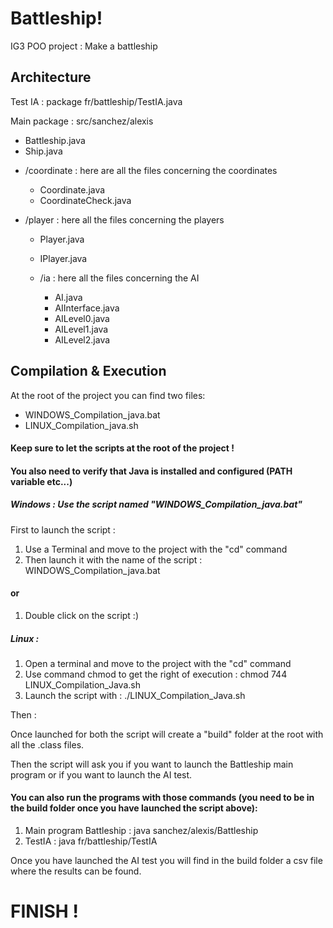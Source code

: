 # Battleship!

IG3 POO project : Make a battleship


## Architecture

Test IA : package fr/battleship/TestIA.java

Main package : src/sanchez/alexis

 * Battleship.java
 * Ship.java

 - /coordinate : here are all the files concerning the coordinates
	 * Coordinate.java
	 * CoordinateCheck.java
	 
 - /player : here all the files concerning the players
	 * Player.java
	 * IPlayer.java
	 
	 * /ia : here all the files concerning the AI
		 * AI.java
		 * AIInterface.java
		 * AILevel0.java
		 * AILevel1.java
		 * AILevel2.java


## Compilation & Execution
At the root of the project you can find two files:

* WINDOWS_Compilation_java.bat
*  LINUX_Compilation_java.sh

#### Keep sure to let the scripts at the root of the project !

#### You also need to verify that Java is installed and configured (PATH variable etc...)

##### Windows : Use the script named "WINDOWS_Compilation_java.bat"
First to launch the script :

1) Use a Terminal and move to the project with the "cd" command
2) Then launch it with the name of the script :  WINDOWS_Compilation_java.bat

#### or

1) Double click on the script :)

##### Linux :

1) Open a terminal and move to the project with the "cd" command
2) Use command chmod to get the right of execution : chmod 744 LINUX_Compilation_Java.sh
3) Launch the script with : ./LINUX_Compilation_Java.sh

Then :

Once launched for both the script will create a "build" folder at the root with all the .class files.

Then the script will ask you if you want to launch the Battleship main program or if you want to launch the AI test.


#### You can also run the programs with those commands (you need to be in the build folder once you have launched the script above):

1) Main program Battleship : java sanchez/alexis/Battleship
2) TestIA : java fr/battleship/TestIA

Once you have launched the AI test you will find in the build folder a csv file where the results can be found.

# FINISH ! 
